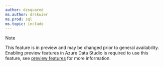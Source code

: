 ```yaml
---
author: dzsquared
ms.author: drskwier
ms.prod: sql
ms.topic: include
---
```


> [!NOTE]
> This feature is in preview and may be changed prior to general availability. Enabling preview features in Azure Data Studio is required to use this feature, see [preview features](../azure-data-studio/preview-features.md) for more information.
